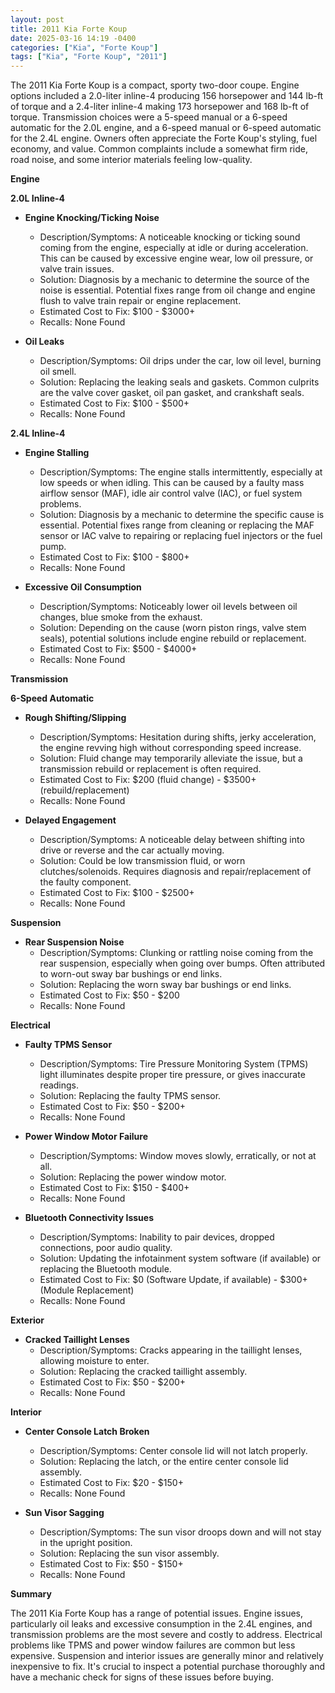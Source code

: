 ```yaml
---
layout: post
title: 2011 Kia Forte Koup
date: 2025-03-16 14:19 -0400
categories: ["Kia", "Forte Koup"]
tags: ["Kia", "Forte Koup", "2011"]
---
```

The 2011 Kia Forte Koup is a compact, sporty two-door coupe. Engine options included a 2.0-liter inline-4 producing 156 horsepower and 144 lb-ft of torque and a 2.4-liter inline-4 making 173 horsepower and 168 lb-ft of torque. Transmission choices were a 5-speed manual or a 6-speed automatic for the 2.0L engine, and a 6-speed manual or 6-speed automatic for the 2.4L engine. Owners often appreciate the Forte Koup's styling, fuel economy, and value. Common complaints include a somewhat firm ride, road noise, and some interior materials feeling low-quality.

**Engine**

**2.0L Inline-4**

*   **Engine Knocking/Ticking Noise**
    *   Description/Symptoms: A noticeable knocking or ticking sound coming from the engine, especially at idle or during acceleration. This can be caused by excessive engine wear, low oil pressure, or valve train issues.
    *   Solution: Diagnosis by a mechanic to determine the source of the noise is essential. Potential fixes range from oil change and engine flush to valve train repair or engine replacement.
    *   Estimated Cost to Fix: $100 - $3000+
    *   Recalls: None Found

*   **Oil Leaks**
    *   Description/Symptoms: Oil drips under the car, low oil level, burning oil smell.
    *   Solution: Replacing the leaking seals and gaskets. Common culprits are the valve cover gasket, oil pan gasket, and crankshaft seals.
    *   Estimated Cost to Fix: $100 - $500+
    *   Recalls: None Found

**2.4L Inline-4**

*   **Engine Stalling**
    *   Description/Symptoms: The engine stalls intermittently, especially at low speeds or when idling. This can be caused by a faulty mass airflow sensor (MAF), idle air control valve (IAC), or fuel system problems.
    *   Solution: Diagnosis by a mechanic to determine the specific cause is essential. Potential fixes range from cleaning or replacing the MAF sensor or IAC valve to repairing or replacing fuel injectors or the fuel pump.
    *   Estimated Cost to Fix: $100 - $800+
    *   Recalls: None Found

*   **Excessive Oil Consumption**
    *   Description/Symptoms: Noticeably lower oil levels between oil changes, blue smoke from the exhaust.
    *   Solution: Depending on the cause (worn piston rings, valve stem seals), potential solutions include engine rebuild or replacement.
    *   Estimated Cost to Fix: $500 - $4000+
    *   Recalls: None Found

**Transmission**

**6-Speed Automatic**

*   **Rough Shifting/Slipping**
    *   Description/Symptoms: Hesitation during shifts, jerky acceleration, the engine revving high without corresponding speed increase.
    *   Solution: Fluid change may temporarily alleviate the issue, but a transmission rebuild or replacement is often required.
    *   Estimated Cost to Fix: $200 (fluid change) - $3500+ (rebuild/replacement)
    *   Recalls: None Found

*   **Delayed Engagement**
    *   Description/Symptoms: A noticeable delay between shifting into drive or reverse and the car actually moving.
    *   Solution: Could be low transmission fluid, or worn clutches/solenoids. Requires diagnosis and repair/replacement of the faulty component.
    *   Estimated Cost to Fix: $100 - $2500+
    *   Recalls: None Found

**Suspension**

*   **Rear Suspension Noise**
    *   Description/Symptoms: Clunking or rattling noise coming from the rear suspension, especially when going over bumps. Often attributed to worn-out sway bar bushings or end links.
    *   Solution: Replacing the worn sway bar bushings or end links.
    *   Estimated Cost to Fix: $50 - $200
    *   Recalls: None Found

**Electrical**

*   **Faulty TPMS Sensor**
    *   Description/Symptoms: Tire Pressure Monitoring System (TPMS) light illuminates despite proper tire pressure, or gives inaccurate readings.
    *   Solution: Replacing the faulty TPMS sensor.
    *   Estimated Cost to Fix: $50 - $200+
    *   Recalls: None Found

*   **Power Window Motor Failure**
    *   Description/Symptoms: Window moves slowly, erratically, or not at all.
    *   Solution: Replacing the power window motor.
    *   Estimated Cost to Fix: $150 - $400+
    *   Recalls: None Found

*   **Bluetooth Connectivity Issues**
    *   Description/Symptoms: Inability to pair devices, dropped connections, poor audio quality.
    *   Solution: Updating the infotainment system software (if available) or replacing the Bluetooth module.
    *   Estimated Cost to Fix: $0 (Software Update, if available) - $300+ (Module Replacement)
    *   Recalls: None Found

**Exterior**

*   **Cracked Taillight Lenses**
    *   Description/Symptoms: Cracks appearing in the taillight lenses, allowing moisture to enter.
    *   Solution: Replacing the cracked taillight assembly.
    *   Estimated Cost to Fix: $50 - $200+
    *   Recalls: None Found

**Interior**

*   **Center Console Latch Broken**
    *   Description/Symptoms: Center console lid will not latch properly.
    *   Solution: Replacing the latch, or the entire center console lid assembly.
    *   Estimated Cost to Fix: $20 - $150+
    *   Recalls: None Found

*   **Sun Visor Sagging**
    *   Description/Symptoms: The sun visor droops down and will not stay in the upright position.
    *   Solution: Replacing the sun visor assembly.
    *   Estimated Cost to Fix: $50 - $150+
    *   Recalls: None Found

**Summary**

The 2011 Kia Forte Koup has a range of potential issues. Engine issues, particularly oil leaks and excessive consumption in the 2.4L engines, and transmission problems are the most severe and costly to address. Electrical problems like TPMS and power window failures are common but less expensive. Suspension and interior issues are generally minor and relatively inexpensive to fix. It's crucial to inspect a potential purchase thoroughly and have a mechanic check for signs of these issues before buying.

